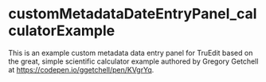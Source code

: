 # customMetadataDateEntryPanel_calculatorExample
This is an example custom metadata data entry panel for TruEdit based on the great, simple scientific calculator example authored by Gregory Getchell at https://codepen.io/ggetchell/pen/KVgrYq.
